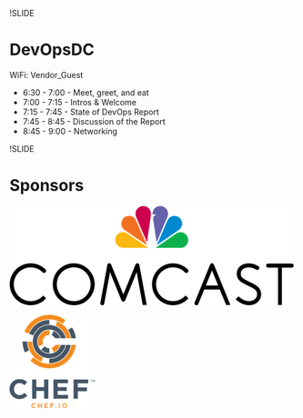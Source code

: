 !SLIDE
# DevOpsDC #

WiFi:  Vendor_Guest

* 6:30 - 7:00 - Meet, greet, and eat
* 7:00 - 7:15 - Intros & Welcome
* 7:15 - 7:45 - State of DevOps Report
* 7:45 - 8:45 - Discussion of the Report
* 8:45 - 9:00 - Networking

!SLIDE

# Sponsors #

![Comcast](../images/Comcast_Logo.png)

![Chef](../images/Chef_Vertical_Website_Reg.png)
